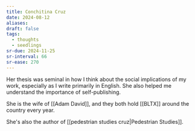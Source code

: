 ```yaml
---
title: Conchitina Cruz
date: 2024-08-12
aliases: 
draft: false
tags:
  - thoughts
  - seedlings
sr-due: 2024-11-25
sr-interval: 66
sr-ease: 270
---
```

Her thesis was seminal in how I think about the social implications of my work, especially as I write primarily in English. She also helped me understand the importance of self-publishing.

She is the wife of [[Adam David]], and they both hold [[BLTX]] around the country every year.

She's also the author of [[pedestrian studies cruz|Pedestrian Studies]].